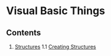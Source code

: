 # Visual Basic Things

## **Contents**

1. [Structures](https://github.com/R2509/VB/blob/main/structures.md)
	1.1 [Creating Structures](https://github.com/R2509/VB/blob/main/structures.md#11-creating-structures)
